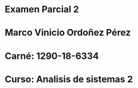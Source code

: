 # Examen Parcial 2
# Marco Vinicio Ordoñez Pérez
# Carné: 1290-18-6334
# Curso: Analisis de sistemas 2
